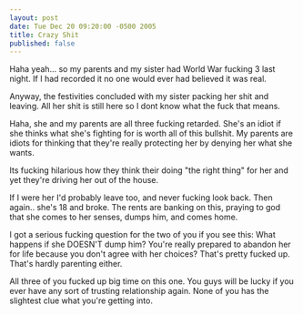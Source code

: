 ```yaml
---
layout: post
date: Tue Dec 20 09:20:00 -0500 2005
title: Crazy Shit
published: false
---
```


Haha yeah... so my parents and my sister had World War fucking 3 last night.
If I had recorded it no one would ever had believed it was real.

Anyway, the festivities concluded with my sister packing her shit and leaving.
All her shit is still here so I dont know what the fuck that means.

Haha, she and my parents are all three fucking retarded.  She's an idiot if
she thinks what she's fighting for is worth all of this bullshit.  My parents
are idiots for thinking that they're really protecting her by denying her what
she wants.

Its fucking hilarious how they think their doing "the right thing" for her and
yet they're driving her out of the house.

If I were her I'd probably leave too, and never fucking look back.  Then
again.. she's 18 and broke.  The rents are banking on this, praying to god
that she comes to her senses, dumps him, and comes home.

I got a serious fucking question for the two of you if you see this:  What
happens if she DOESN'T dump him?  You're really prepared to abandon her for
life because you don't agree with her choices?  That's pretty fucked up.
That's hardly parenting either.

All three of you fucked up big time on this one.  You guys will be lucky if
you ever have any sort of trusting relationship again.  None of you has the
slightest clue what you're getting into.
